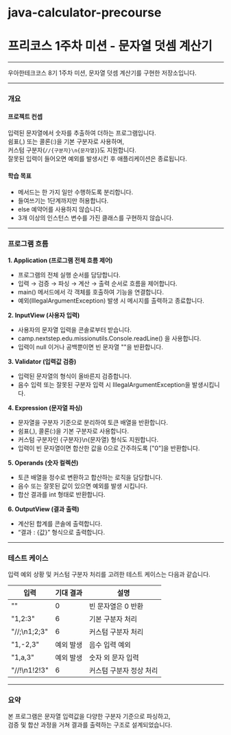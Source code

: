 # java-calculator-precourse

# **프리코스 1주차 미션 - 문자열 덧셈 계산기**
---
우아한테크코스 8기 1주차 미션, 문자열 덧셈 계산기를 구현한 저장소입니다.

---

### **개요**
#### **프로젝트 컨셉**
입력된 문자열에서 숫자를 추출하여 더하는 프로그램입니다.  
쉼표(,) 또는 콜론(:)을 기본 구분자로 사용하며,  
커스텀 구분자(`//{구분자}\n{문자열}`)도 지원합니다.  
잘못된 입력이 들어오면 예외를 발생시킨 후 애플리케이션은 종료됩니다.

#### **학습 목표**
* 메서드는 한 가지 일만 수행하도록 분리합니다.
* 들여쓰기는 1단계까지만 허용합니다.
* else 예약어를 사용하지 않습니다.
* 3개 이상의 인스턴스 변수를 가진 클래스를 구현하지 않습니다.

---
### **프로그램 흐름**
**1. Application (프로그램 전체 흐름 제어)**
  - 프로그램의 전체 실행 순서를 담당합니다.
  - 입력 → 검증 → 파싱 → 계산 → 출력 순서로 흐름을 제어합니다.
  - main() 메서드에서 각 객체를 호출하여 기능을 연결합니다.
  - 예외(IllegalArgumentException) 발생 시 메시지를 출력하고 종료합니다.

**2. InputView (사용자 입력)**
  - 사용자의 문자열 입력을 콘솔로부터 받습니다.
  - camp.nextstep.edu.missionutils.Console.readLine() 을 사용합니다.
  - 입력이 null 이거나 공백뿐이면 빈 문자열 ""을 반환합니다. 

**3. Validator (입력값 검증)**
  - 입력된 문자열의 형식이 올바른지 검증합니다.
  - 음수 입력 또는 잘못된 구분자 입력 시 IllegalArgumentException을 발생시킵니다.
  
**4. Expression (문자열 파싱)**
  - 문자열을 구분자 기준으로 분리하여 토큰 배열을 반환합니다.
  - 쉼표(,), 콜론(:)을 기본 구분자로 사용합니다.
  - 커스텀 구분자인 {구분자}\n{문자열} 형식도 지원합니다.
  - 입력이 빈 문자열이면 합산한 값을 0으로 간주하도록 ["0"]을 반환합니다.

**5. Operands (숫자 컬렉션)**
  - 토큰 배열을 정수로 변환하고 합산하는 로직을 담당합니다.
  - 음수 또는 잘못된 값이 있으면 예외를 발생 시킵니다.
  - 합산 결과를 int 형태로 반환합니다.

**6. OutputView (결과 출력)**
  - 계산된 합계를 콘솔에 출력합니다.
  - “결과 : {값}” 형식으로 출력합니다.

---
### **테스트 케이스**
입력 예외 상황 및 커스텀 구분자 처리를 고려한 테스트 케이스는 다음과 같습니다.

| 입력 | 기대 결과 | 설명 |
|------|------------|------|
| "" | 0 | 빈 문자열은 0 반환 |
| "1,2:3" | 6 | 기본 구분자 처리 |
| "//;\n1;2;3" | 6 | 커스텀 구분자 처리 |
| "1,-2,3" | 예외 발생 | 음수 입력 예외 |
| "1,a,3" | 예외 발생 | 숫자 외 문자 입력 |
| "//!\n1!2!3" | 6 | 커스텀 구분자 정상 처리 |

---
### **요약**
본 프로그램은 문자열 입력값을 다양한 구분자 기준으로 파싱하고,  
검증 및 합산 과정을 거쳐 결과를 출력하는 구조로 설계되었습니다.
